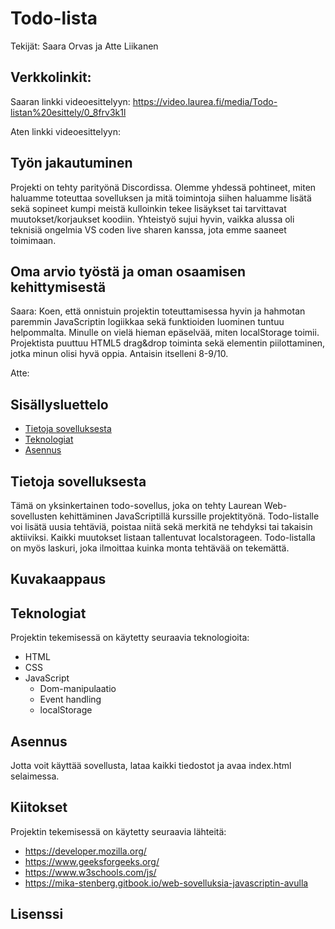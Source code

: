 # Todo-lista
Tekijät: Saara Orvas ja Atte Liikanen

## Verkkolinkit:
Saaran linkki videoesittelyyn: https://video.laurea.fi/media/Todo-listan%20esittely/0_8frv3k1l

Aten linkki videoesittelyyn: 

## Työn jakautuminen
Projekti on tehty parityönä Discordissa. Olemme yhdessä pohtineet, miten haluamme toteuttaa sovelluksen ja mitä toimintoja siihen haluamme lisätä sekä sopineet kumpi meistä kulloinkin tekee lisäykset tai tarvittavat muutokset/korjaukset koodiin. Yhteistyö sujui hyvin, vaikka alussa oli teknisiä ongelmia VS coden live sharen kanssa, jota emme saaneet toimimaan.

## Oma arvio työstä ja oman osaamisen kehittymisestä
Saara: Koen, että onnistuin projektin toteuttamisessa hyvin ja hahmotan paremmin JavaScriptin logiikkaa sekä funktioiden luominen tuntuu helpommalta. Minulle on vielä hieman epäselvää, miten localStorage toimii. Projektista puuttuu HTML5 drag&drop toiminta sekä elementin piilottaminen, jotka minun olisi hyvä oppia. Antaisin itselleni 8-9/10.

Atte:

## Sisällysluettelo

- [Tietoja sovelluksesta](#tietoja-sovelluksesta)
- [Teknologiat](#teknologiat)
- [Asennus](#asennus)

## Tietoja sovelluksesta
Tämä on yksinkertainen todo-sovellus, joka on tehty Laurean Web-sovellusten kehittäminen JavaScriptillä kurssille projektityönä. Todo-listalle voi lisätä uusia tehtäviä, poistaa niitä sekä merkitä ne tehdyksi tai takaisin aktiiviksi. Kaikki muutokset listaan tallentuvat localstorageen. Todo-listalla on myös laskuri, joka ilmoittaa kuinka monta tehtävää on tekemättä.

## Kuvakaappaus


## Teknologiat
Projektin tekemisessä on käytetty seuraavia teknologioita:
- HTML
- CSS
- JavaScript
    - Dom-manipulaatio
    - Event handling
    - localStorage

## Asennus
Jotta voit käyttää sovellusta, lataa kaikki tiedostot ja avaa index.html selaimessa.

## Kiitokset

Projektin tekemisessä on käytetty seuraavia lähteitä: 
- https://developer.mozilla.org/
- https://www.geeksforgeeks.org/
- https://www.w3schools.com/js/
- https://mika-stenberg.gitbook.io/web-sovelluksia-javascriptin-avulla

## Lisenssi
